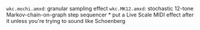 `wkc.mochi.amxd`: granular sampling effect
`wkc.MK12.amxd`: stochastic 12-tone Markov-chain-on-graph step sequencer
	* put a Live Scale MIDI effect after it unless you're trying to sound like Schoenberg

